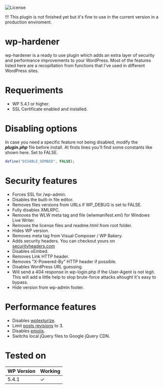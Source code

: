 ![License](https://img.shields.io/github/license/jsgm/wp-hardener)

!!! This plugin is not finished yet but it's fine to use in the current version in a production enviroment.

# wp-hardener
wp-hardener is a ready to use plugin which adds an extra layer of security and performance improvements to your WordPress. Most of the features listed here are a recopillation from functions that I've used in different WordPress sites. 

# Requeriments
* WP 5.4.1 or higher.
* SSL Certificate enabled and installed.

# Disabling options
In case you need a specific feature not being disabled, modify the ***plugin.php*** file before install. At firsts lines you'll find some constants like shown here. Set to FALSE.

```php
define("DISABLE_OEMBED", FALSE); 
```

# Security features
- Forces SSL for /wp-admin.
- Disables the built-in file editor.
- Removes files versions from URLs if WP_DEBUG is set to FALSE.
- Fully disables XMLRPC.
- Removes the WLW meta tag and file (wlwmanifest.xml) for Windows Live Writer.
- Removes the license files and readme.html from root folder.
- Hides WP version.
- Removes meta tag from Visual Composer / WP Bakery.
- Adds security headers. You can checkout yours on [securityheaders.com](https://securityheaders.com/)
- Disables oEmbed.
- Removes Link HTTP header.
- Removes "X-Powered-By" HTTP header if possible.
- Disables WordPress URL guessing.
- Will send a 404 response in wp-login.php if the User-Agent is not legit. This will add a little help to stop brute-force attacks altought it's easy to bypass.
- Hide version from wp-admin footer.

# Performance features
- Disables [wptexturize](https://developer.wordpress.org/reference/functions/wptexturize/).
- Limit [posts revisions](https://kinsta.com/knowledgebase/wordpress-revisions/) to 3. 
- Disables [emojis](https://kinsta.com/knowledgebase/disable-emojis-wordpress/).
- Switchs local jQuery files to Google jQuery CDN.

# Tested on
| WP Version | Working |
|--|--|
| 5.4.1 | &check; |
